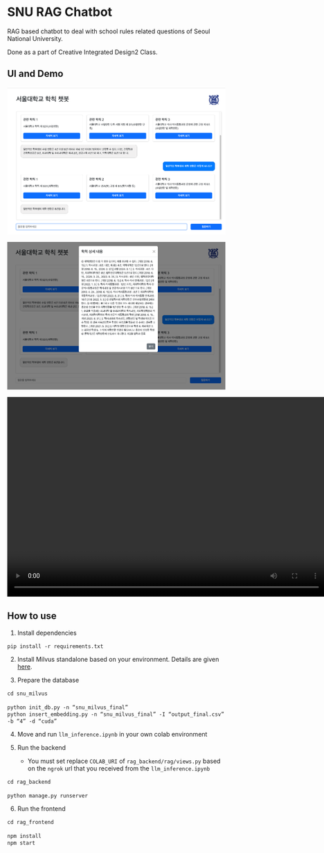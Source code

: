 # SNU RAG Chatbot
RAG based chatbot to deal with school rules related questions of Seoul National University.

Done as a part of Creative Integrated Design2 Class.

## UI and Demo
![UI](./assets/ui1.png)

![UI2](./assets/ui2.png) 

<video width="736" height="461" controls>
  <source src="./assets/demo_video.mp4" type="video/mp4">
</video>

## How to use
1. Install dependencies
```
pip install -r requirements.txt
```

2. Install Milvus standalone based on your environment. Details are given [here](https://milvus.io/docs/v2.0.x/install_standalone-docker.md).

3. Prepare the database
```
cd snu_milvus

python init_db.py -n “snu_milvus_final”
python insert_embedding.py -n “snu_milvus_final” -I “output_final.csv” -b “4” -d “cuda”
```

4. Move and run `llm_inference.ipynb` in your own colab environment

5. Run the backend
    - You must set replace `COLAB_URI` of `rag_backend/rag/views.py` based on the `ngrok` url that you received from the `llm_inference.ipynb`
```
cd rag_backend

python manage.py runserver
```

6. Run the frontend
```
cd rag_frontend

npm install
npm start
```
